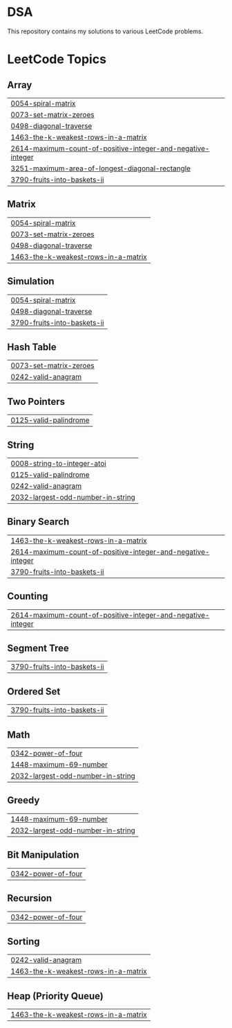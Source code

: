 # DSA
This repository contains my solutions to various LeetCode problems. 

<!---LeetCode Topics Start-->
# LeetCode Topics
## Array
|  |
| ------- |
| [0054-spiral-matrix](https://github.com/Maithily-21/DSA/tree/master/0054-spiral-matrix) |
| [0073-set-matrix-zeroes](https://github.com/Maithily-21/DSA/tree/master/0073-set-matrix-zeroes) |
| [0498-diagonal-traverse](https://github.com/Maithily-21/DSA/tree/master/0498-diagonal-traverse) |
| [1463-the-k-weakest-rows-in-a-matrix](https://github.com/Maithily-21/DSA/tree/master/1463-the-k-weakest-rows-in-a-matrix) |
| [2614-maximum-count-of-positive-integer-and-negative-integer](https://github.com/Maithily-21/DSA/tree/master/2614-maximum-count-of-positive-integer-and-negative-integer) |
| [3251-maximum-area-of-longest-diagonal-rectangle](https://github.com/Maithily-21/DSA/tree/master/3251-maximum-area-of-longest-diagonal-rectangle) |
| [3790-fruits-into-baskets-ii](https://github.com/Maithily-21/DSA/tree/master/3790-fruits-into-baskets-ii) |
## Matrix
|  |
| ------- |
| [0054-spiral-matrix](https://github.com/Maithily-21/DSA/tree/master/0054-spiral-matrix) |
| [0073-set-matrix-zeroes](https://github.com/Maithily-21/DSA/tree/master/0073-set-matrix-zeroes) |
| [0498-diagonal-traverse](https://github.com/Maithily-21/DSA/tree/master/0498-diagonal-traverse) |
| [1463-the-k-weakest-rows-in-a-matrix](https://github.com/Maithily-21/DSA/tree/master/1463-the-k-weakest-rows-in-a-matrix) |
## Simulation
|  |
| ------- |
| [0054-spiral-matrix](https://github.com/Maithily-21/DSA/tree/master/0054-spiral-matrix) |
| [0498-diagonal-traverse](https://github.com/Maithily-21/DSA/tree/master/0498-diagonal-traverse) |
| [3790-fruits-into-baskets-ii](https://github.com/Maithily-21/DSA/tree/master/3790-fruits-into-baskets-ii) |
## Hash Table
|  |
| ------- |
| [0073-set-matrix-zeroes](https://github.com/Maithily-21/DSA/tree/master/0073-set-matrix-zeroes) |
| [0242-valid-anagram](https://github.com/Maithily-21/DSA/tree/master/0242-valid-anagram) |
## Two Pointers
|  |
| ------- |
| [0125-valid-palindrome](https://github.com/Maithily-21/DSA/tree/master/0125-valid-palindrome) |
## String
|  |
| ------- |
| [0008-string-to-integer-atoi](https://github.com/Maithily-21/DSA/tree/master/0008-string-to-integer-atoi) |
| [0125-valid-palindrome](https://github.com/Maithily-21/DSA/tree/master/0125-valid-palindrome) |
| [0242-valid-anagram](https://github.com/Maithily-21/DSA/tree/master/0242-valid-anagram) |
| [2032-largest-odd-number-in-string](https://github.com/Maithily-21/DSA/tree/master/2032-largest-odd-number-in-string) |
## Binary Search
|  |
| ------- |
| [1463-the-k-weakest-rows-in-a-matrix](https://github.com/Maithily-21/DSA/tree/master/1463-the-k-weakest-rows-in-a-matrix) |
| [2614-maximum-count-of-positive-integer-and-negative-integer](https://github.com/Maithily-21/DSA/tree/master/2614-maximum-count-of-positive-integer-and-negative-integer) |
| [3790-fruits-into-baskets-ii](https://github.com/Maithily-21/DSA/tree/master/3790-fruits-into-baskets-ii) |
## Counting
|  |
| ------- |
| [2614-maximum-count-of-positive-integer-and-negative-integer](https://github.com/Maithily-21/DSA/tree/master/2614-maximum-count-of-positive-integer-and-negative-integer) |
## Segment Tree
|  |
| ------- |
| [3790-fruits-into-baskets-ii](https://github.com/Maithily-21/DSA/tree/master/3790-fruits-into-baskets-ii) |
## Ordered Set
|  |
| ------- |
| [3790-fruits-into-baskets-ii](https://github.com/Maithily-21/DSA/tree/master/3790-fruits-into-baskets-ii) |
## Math
|  |
| ------- |
| [0342-power-of-four](https://github.com/Maithily-21/DSA/tree/master/0342-power-of-four) |
| [1448-maximum-69-number](https://github.com/Maithily-21/DSA/tree/master/1448-maximum-69-number) |
| [2032-largest-odd-number-in-string](https://github.com/Maithily-21/DSA/tree/master/2032-largest-odd-number-in-string) |
## Greedy
|  |
| ------- |
| [1448-maximum-69-number](https://github.com/Maithily-21/DSA/tree/master/1448-maximum-69-number) |
| [2032-largest-odd-number-in-string](https://github.com/Maithily-21/DSA/tree/master/2032-largest-odd-number-in-string) |
## Bit Manipulation
|  |
| ------- |
| [0342-power-of-four](https://github.com/Maithily-21/DSA/tree/master/0342-power-of-four) |
## Recursion
|  |
| ------- |
| [0342-power-of-four](https://github.com/Maithily-21/DSA/tree/master/0342-power-of-four) |
## Sorting
|  |
| ------- |
| [0242-valid-anagram](https://github.com/Maithily-21/DSA/tree/master/0242-valid-anagram) |
| [1463-the-k-weakest-rows-in-a-matrix](https://github.com/Maithily-21/DSA/tree/master/1463-the-k-weakest-rows-in-a-matrix) |
## Heap (Priority Queue)
|  |
| ------- |
| [1463-the-k-weakest-rows-in-a-matrix](https://github.com/Maithily-21/DSA/tree/master/1463-the-k-weakest-rows-in-a-matrix) |
<!---LeetCode Topics End-->